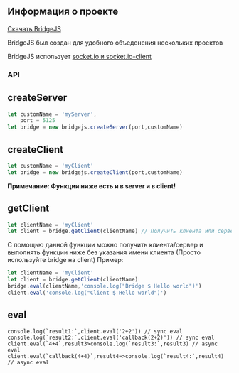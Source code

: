 ## Информация о проекте
[Скачать BridgeJS](https://nullsoftdev.github.io/bridgejs/bridge.js)

BridgeJS был создан для удобного объеденения нескольких проектов  

BridgeJS использует [socket.io и socket.io-client](http://socket.io/)

### API
## createServer
```javascript
let customName = 'myServer',
    port = 5125
let bridge = new bridgejs.createServer(port,customName)
```
## createClient
```javascript
let customName = 'myClient'
let bridge = new bridgejs.createClient(port,customName)
```

**Примечание: Функции ниже есть и в server и в client!**

## getClient
```javascript
let clientName = 'myClient'
let client = bridge.getClient(clientName) // Получить клиента или сервер.
```
С помощью данной функции можно получить клиента/сервер и выполнять функции ниже без указания имени клиента
(Просто используйте bridge на client)
Пример:
```javascript
let clientName = 'myClient'
let client = bridge.getClient(clientName)
bridge.eval(clientName,'console.log("Bridge $ Hello world")')
client.eval('console.log("Client $ Hello world")')
```

## eval
```
console.log(`result1:`,client.eval('2+2')) // sync eval
console.log(`result2:`,client.eval('callback(2+2)')) // sync eval
client.eval(`4+4`,result3>console.log(`result3:`,result3) // async eval
client.eval(`callback(4+4)`,result4=>console.log(`result4:`,result4) // async eval
```

